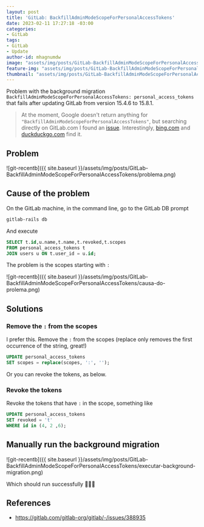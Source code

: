 ```yaml
---
layout: post
title: 'GitLab: BackfillAdminModeScopeForPersonalAccessTokens'
date: 2023-02-11 17:27:18 -03:00
categories:
- GitLab
tags:
- GitLab
- Update
author-id: mhagnumdw
image: "assets/img/posts/GitLab-BackfillAdminModeScopeForPersonalAccessTokens/banner.png"
feature-img: "assets/img/posts/GitLab-BackfillAdminModeScopeForPersonalAccessTokens/banner.png"
thumbnail: "assets/img/posts/GitLab-BackfillAdminModeScopeForPersonalAccessTokens/banner.png"
---
```


Problem with the background migration `BackfillAdminModeScopeForPersonalAccessTokens: personal_access_tokens`  that fails after updating GitLab from version 15.4.6 to 15.8.1.

<!--more-->

> At the moment, Google doesn't return anything for `"BackfillAdminModeScopeForPersonalAccessTokens"`, but searching directly on GitLab.com I found an [issue](https://gitlab.com/gitlab-org/gitlab/-/issues/388935). Interestingly, [bing.com](https://www.bing.com/search?q=%22BackfillAdminModeScopeForPersonalAccessTokens%22) and [duckduckgo.com](https://duckduckgo.com/?q=%22BackfillAdminModeScopeForPersonalAccessTokens%22) find it.

## Problem

![git-recentb]({{ site.baseurl }}/assets/img/posts/GitLab-BackfillAdminModeScopeForPersonalAccessTokens/problema.png)

## Cause of the problem

On the GitLab machine, in the command line, go to the GitLab DB prompt

```bash
gitlab-rails db
```

And execute

```sql
SELECT t.id,u.name,t.name,t.revoked,t.scopes
FROM personal_access_tokens t
JOIN users u ON t.user_id = u.id;
```

The problem is the scopes starting with `:`

![git-recentb]({{ site.baseurl }}/assets/img/posts/GitLab-BackfillAdminModeScopeForPersonalAccessTokens/causa-do-prolema.png)

## Solutions

### Remove the `:` from the scopes

I prefer this. Remove the `:` from the scopes (replace only removes the first occurrence of the string, great!)

```sql
UPDATE personal_access_tokens
SET scopes = replace(scopes, ':', '');
```

Or you can revoke the tokens, as below.

### Revoke the tokens

Revoke the tokens that have `:` in the scope, something like

```sql
UPDATE personal_access_tokens
SET revoked = 't'
WHERE id in (4, 2 ,6);
```

## Manually run the background migration

![git-recentb]({{ site.baseurl }}/assets/img/posts/GitLab-BackfillAdminModeScopeForPersonalAccessTokens/executar-background-migration.png)

Which should run successfully 🎉🎉🎉

## References

- <https://gitlab.com/gitlab-org/gitlab/-/issues/388935>
